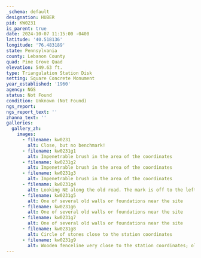 ```yaml
---
_schema: default
designation: HUBER
pid: KW0231
is_parent: true
date: 2024-10-07 11:15:00 -0400
latitude: '40.518136'
longitude: '76.483189'
state: Pennsylvania
county: Lebanon County
quad: Pine Grove Quad
elevation: 549.63 ft.
type: Triangulation Station Disk
setting: Square Concrete Monument
year_established: '1960'
agency: NGS
status: Not Found
condition: Unknown (Not Found)
ngs_report:
ngs_report_text: ''
zhanna_text: ''
galleries:
  gallery_zh:
    images:
      - filename: kw0231
        alt: Close, but no benchmark!
      - filename: kw0231g1
        alt: Impenetrable brush in the area of the coordinates
      - filename: kw0231g2
        alt: Impenetrable brush in the area of the coordinates
      - filename: kw0231g3
        alt: Impenetrable brush in the area of the coordinates    
      - filename: kw0231g4
        alt: Looking NE along the old road. The mark is off to the left somwehere!
      - filename: kw0231g5
        alt: One of several old walls or foundations near the site
      - filename: kw0231g6
        alt: One of several old walls or foundations near the site
      - filename: kw0231g7
        alt: One of several old walls or foundations near the site      
      - filename: kw0231g8
        alt: Circle of stones close to the station coordinates
      - filename: kw0231g9
        alt: Wooden fenceline very close to the station coordinates; old road in background                                 
---
```

